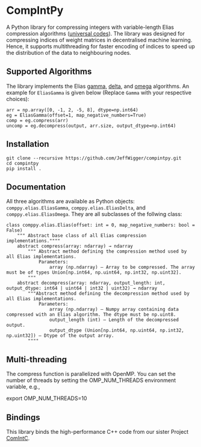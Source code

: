 # CompIntPy


A Python library for compressing integers with variable-length Elias compression algorithms ([universal codes](https://en.wikipedia.org/wiki/Universal_code_(data_compression))). The library was designed for compressing indices of weight matrices in decentralised machine learning. Hence, it supports multithreading for faster encoding of indices to speed up the distribution of the data to neighbouring nodes.


## Supported Algorithms



The library implements the Elias [gamma](https://en.wikipedia.org/wiki/Elias_gamma_coding), [delta](https://en.wikipedia.org/wiki/Elias_delta_coding), and [omega](https://en.wikipedia.org/wiki/Elias_omega_coding) algorithms. An example for `EliasGamma` is given below (Replace `Gamma` with your respective choices):


```
arr = np.array([0, -1, 2, -5, 8], dtype=np.int64)
eg = EliasGamma(offset=1, map_negative_numbers=True)
comp = eg.compress(arr)
uncomp = eg.decompress(output, arr.size, output_dtype=np.int64)
```

## Installation

```
git clone --recursive https://github.com/JeffWigger/compintpy.git
cd compintpy
pip install .
```

## Documentation
All three algorithms are available as Python objects: `comppy.elias.EliasGamma`, `comppy.elias.EliasDelta`, and `comppy.elias.EliasOmega`.
They are all subclasses of the follwing class:
```
class comppy.elias.Elias(offset: int = 0, map_negative_numbers: bool = False)
    """ Abstract base class of all Elias compression implementations.""""
    abstract compress(array: ndarray) → ndarray
        """ Abstract method defining the compression method used by all Elias implementations.
            Parameters:
                array (np.ndarray) – Array to be compressed. The array must be of types Union[np.int64, np.uint64, np.int32, np.uint32].
        """
    abstract decompress(array: ndarray, output_length: int, output_dtype: int64 | uint64 | int32 | uint32) → ndarray
        """Abstract method defining the decompression method used by all Elias implementations.
            Parameters:
                array (np.ndarray) – Numpy array containing data compressed with an Elias algorithm. The dtype must be np.uint8.
                output_length (int) – Length of the decompressed output.
                output_dtype (Union[np.int64, np.uint64, np.int32, np.uint32]) – Dtype of the output array.
        """"
```


## Multi-threading
The compress function is parallelized with OpenMP. You can set the number of threads by setting the OMP_NUM_THREADS environment variable, e.g.,


export OMP_NUM_THREADS=10


## Bindings


This library binds the high-performance C++ code from our sister Project [ComIntC](https://github.com/JeffWigger/compintc).
